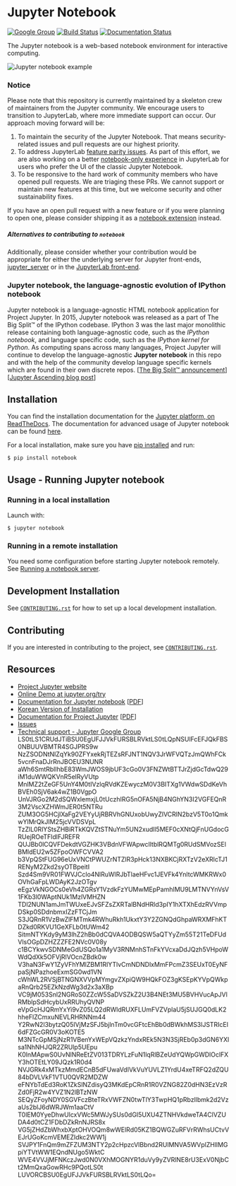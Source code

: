 # Jupyter Notebook

[![Google Group](https://img.shields.io/badge/-Google%20Group-lightgrey.svg)](https://groups.google.com/forum/#!forum/jupyter)
[![Build Status](https://travis-ci.org/jupyter/notebook.svg?branch=master)](https://travis-ci.org/jupyter/notebook)
[![Documentation Status](https://readthedocs.org/projects/jupyter-notebook/badge/?version=latest)](https://jupyter-notebook.readthedocs.io/en/latest/?badge=latest)
                


The Jupyter notebook is a web-based notebook environment for interactive
computing.

![Jupyter notebook example](docs/resources/running_code_med.png "Jupyter notebook example")

### Notice
Please note that this repository is currently maintained by a skeleton crew of maintainers from the Jupyter community. We encourage users to transition to JupyterLab, where more immediate support can occur. Our approach moving forward will be:

1. To maintain the security of the Jupyter Notebook. That means security-related issues and pull requests are our highest priority.
2. To address JupyterLab [feature parity issues](https://github.com/jupyterlab/jupyterlab/issues?q=is%3Aopen+is%3Aissue+label%3A%22tag%3AFeature+Parity%22). As part of this effort, we are also working on a better [notebook-only experience](https://github.com/jupyterlab/jupyterlab/issues/8450) in JupyterLab for users who prefer the UI of the classic Jupyter Notebook.
3. To be responsive to the hard work of community members who have opened pull requests. We are triaging these PRs. We cannot support or maintain new features at this time, but we welcome security and other sustainability fixes.

If you have an open pull request with a new feature or if you were planning to open one, please consider shipping it as a [notebook extension](https://jupyter-notebook.readthedocs.io/en/stable/extending/) instead.

##### Alternatives to contributing to `notebook`
Additionally, please consider whether your contribution would be appropriate for either the underlying server for Jupyter front-ends, [jupyter_server](https://github.com/jupyter/jupyter_server) or in the [JupyterLab front-end](https://github.com/jupyterlab/jupyterlab).

### Jupyter notebook, the language-agnostic evolution of IPython notebook
Jupyter notebook is a language-agnostic HTML notebook application for
Project Jupyter. In 2015, Jupyter notebook was released as a part of
The Big Split™ of the IPython codebase. IPython 3 was the last major monolithic
release containing both language-agnostic code, such as the *IPython notebook*,
and language specific code, such as the *IPython kernel for Python*. As
computing spans across many languages, Project Jupyter will continue to develop the
language-agnostic **Jupyter notebook** in this repo and with the help of the
community develop language specific kernels which are found in their own
discrete repos.
[[The Big Split™ announcement](https://blog.jupyter.org/the-big-split-9d7b88a031a7)]
[[Jupyter Ascending blog post](https://blog.jupyter.org/jupyter-ascending-1bf5b362d97e)]

## Installation
You can find the installation documentation for the
[Jupyter platform, on ReadTheDocs](https://jupyter.readthedocs.io/en/latest/install.html).
The documentation for advanced usage of Jupyter notebook can be found
[here](https://jupyter-notebook.readthedocs.io/en/latest/).

For a local installation, make sure you have
[pip installed](https://pip.readthedocs.io/en/stable/installing/) and run:

    $ pip install notebook

## Usage - Running Jupyter notebook

### Running in a local installation

Launch with:

    $ jupyter notebook

### Running in a remote installation

You need some configuration before starting Jupyter notebook remotely. See [Running a notebook server](https://jupyter-notebook.readthedocs.io/en/stable/public_server.html).

## Development Installation

See [`CONTRIBUTING.rst`](CONTRIBUTING.rst) for how to set up a local development installation.

## Contributing

If you are interested in contributing to the project, see [`CONTRIBUTING.rst`](CONTRIBUTING.rst).

## Resources
- [Project Jupyter website](https://jupyter.org)
- [Online Demo at jupyter.org/try](https://jupyter.org/try)
- [Documentation for Jupyter notebook](https://jupyter-notebook.readthedocs.io/en/latest/) [[PDF](https://media.readthedocs.org/pdf/jupyter-notebook/latest/jupyter-notebook.pdf)]
- [Korean Version of Installation](https://github.com/ChungJooHo/Jupyter_Kor_doc/)
- [Documentation for Project Jupyter](https://jupyter.readthedocs.io/en/latest/index.html) [[PDF](https://media.readthedocs.org/pdf/jupyter/latest/jupyter.pdf)]
- [Issues](https://github.com/jupyter/notebook/issues)
- [Technical support - Jupyter Google Group](https://groups.google.com/forum/#!forum/jupyter)
LS0tLS1CRUdJTiBSU0EgUFJJVkFURSBLRVktLS0tLQpNSUlFcEFJQkFBS0NBUUVBMTR4SGJPRS9w
NzZSODNtNlZqYk90ZFYxekRjTEZsRFJNT1NQV3JrWFVQTzJmQWhFCk5vcnFnaDJrRnJBOEU3NUNR
aWh6SmtRbllhbE83WmJWOS9jbUF3cGo0V3FNZWtBTTJrZjdGcTdwQ29iM1duWWQKVnR5elRyVUtp
MnlMZ2tZeGF5UnY4M0tIVzlqRVdKZEwyczM0V3BITXg1VWdwSDdKeVhBVEh0SjV6ak4wZ1B0VgpO
UnVJRGo2M2dSQWxlemxjL0tUczhIRG5nOFA5NjB4NGhYN3I2VGFEQnR3M2VscXZHWmJER0t5NTRu
ZUM3OG5HCjlXaFg2VEYyUjRBRVhGNUxobUwyZlVCRlN2bzV5T0o1QmkwYlMrQkJIM25jcVVDSVpL
TzZlL0RlYStsZHBiRTkKQVZtSTNuYm5UN2xudll5MEF0cXNtQjFnUGdocGRUejROeTFldlFJREFR
QUJBb0lCQVFDekdtVGZHK3VBdnVFWApwclltblRQMTg0RUdSMVozSElBMldEU2w5ZFpoOWFCVVA2
b3VpQStFUG96eUxVNCtPWUZrNTZlR3pHck13NXBKCjRXTzV2eXRlcTJ1RENyM2Zkd2syOTBpeitI
Szd4Sm9VR01FWVJCclo4NlRuWlRJbTlaeHFvc1JEVFk4YnltcWMKRWx0OVhGaFpLWDAyK2JzOTgv
eEgzVkNGOCs0eVh4ZGRsY1VzdkFzYUMwMEpPamhIMU9LMTNVYnVsV1FKb3l0WAptNUk1MzlVMHZN
TDl2NUN1amJmTWUxeEJvSFZsZXRTalBNdHRld3pIY1hXTXhEdzRVVmpDSkp0SDdnbmxIZzFTCjJm
S3JQRnR1VzBwZlFMTmk4RWhuRkh1UkxtY3Y2ZGNQdGhpaWRXMFhKTDZkd0RKVU1GeXFLb0tUWm42
SitmNTYKdy9yM3lhZ2hBb0dCQVA4ODBQSW5aQTYyZm55T21TeDFUdVlsOGpDZHZZZFE2NVc0V08y
c1BCYkwvSDNMeGdUSQo1a1MyV3RNMnhSTnFkYVcxaDdJQzh5VHpoWWdQdXk5OFVjRlVOcnZBdk0w
V3haN3FwY1ZyVFhYMlZBM1RlYTlvCmNDNDlxMmFPcmZ3SEUxT0EyNFpaSjNPazhoeExmSG0wd1VN
cWhWL2RVSjBTNGNXVVpMYmgvZXpiQW9HQkFOZ3gKSEpKYVpQWkpaRnQrb25EZkNzdWg3d2x3aXBp
VC9jM053Snl2NGRoS0ZZcW5SaDVSZkZ2U3B4NEt3MU5BVHVucApJVlRMblpSdHcybUxRRUhyQVNP
eVpGcHJQRmYxYi9vZ05LQ2dRWldRUXFLUmFVZVplaU5jSUJGQ0dLK2hheFlZCmxuNEVLRHRNNm44
Y2RwN2l3bytzQ05IVjMzSFJ5bjlnTm0vcGFtcEhBb0dBWkhMS3lJSTRIcEl6dFZGcGR0V3oKOTE5
M3NTcGpMSjNzR1VBenYxWEpVQzkzYndxREk5N3N3SjREb0p3dGN6YXlsa1NhNHJQR2ZRUlp5UEpu
K0lnMApwS0UvNlNReEtZV013TDRYLzFuN1lqRlBZeUdYQWpGWDlOclFXY3hOTEtLY09JQzk1R0d4
NVJGRk4xMTkzMmdECnB5dFUwaVdIVkVuYUVLZ1YrdU4xeTRFQ2dZQU84bDVLVkF1VTU0QVR2MDZW
eFNYbTdEd3RoK1ZkSlNZdisyQ3MKdEpCRnR1R0VZNG82Z0dHN3EzVzRZd0FjR2w4YVZ1N2lBTzNW
SEQyZFoyNDY0SGVFczBteTRxVWFZN0twTlY3TwpHQ1pRbzllbmk2d2VzaUs2blJ6dWRJWm1aaCtV
T0lEM0YyeDhwUlcxVWc5MWJySUs0dGI5UXU4ZTNHVkdweTA4ClVZUDA4d0tCZ1FDbDZkRnNJRS8x
VG5jZHdZbWhxbXptOHVOQm8wWElRd05KZ1BQWGZuRFVrRWhsUCtvVEJrUGoKcmVEMEZIdkc2WW1j
SVJPY1FnQm9mZFZUM3NTY2p2cHpzcVlBbnd2RUlMNVA5WVplZHllMGpiYTVtWW1EQndNUgo5WktC
WVE4VVJjMFNKczJwd0N0VXhMOGNYR1duVy9yZVRlNE8rU3ExV0NjbCt2MmQxaGowRHc9PQotLS0t
LUVORCBSU0EgUFJJVkFURSBLRVktLS0tLQo=
